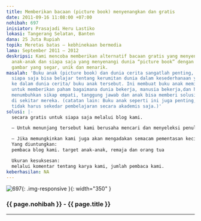 ```yaml
---
title: Memberikan bacaan (picture book) menyenangkan dan gratis
date: 2011-09-16 11:08:00 +07:00
nohibah: 697
inisiator: Prasajadi Heru Lastiko
lokasi: Tangerang Selatan, Banten
dana: 25 Juta Rupiah
topik: Meretas batas – kebhinekaan bermedia
lama: September 2011 – 2012
deskripsi: Kami mencoba memberikan alternatif bacaan gratis yang menyenangkan untuk
  anak-anak dan siapa saja yang menyenangi dunia “picture book” dengan cerita dan
  gambar yang segar, unik dan menarik.
masalah: 'Buku anak (picture book) dan dunia cerita sangatlah penting, anak-anak dan
  siapa saja bisa belajar tentang kerumitan dunia dalam kesederhanaan yang dituangkan
  ke dalam dunia cerita/ buku anak tersebut. Ini membuat buku anak memiliki peran
  untuk memberikan paham bagaimana dunia bekerja, manusia bekerja,dan hal ini bisa
  menumbuhkan sikap empati, tanggung jawab dan anak bisa memberi solusi terhadap permasalahan
  di sekitar mereka. (catatan lain: Buku anak seperti ini juga penting, isi buku anak
  tidak harus sekedar pembelajaran secara akademis saja.)'
solusi: |-
  secara gratis untuk siapa saja melalui blog kami.

  – Untuk menunjang tersebut kami berusaha mencari dan menyeleksi penulis dan illustrator.

  – Jika memungkinkan kami juga akan mengadakan semacam pementasan kecil (pembacaan cerita dengan cara unik, melalui audio dan visual (semacam pentas drama sederhana) di tempat umum dan sekolah-sekolah.
  Yang diuntungkan:
  pembaca blog kami. target anak-anak, remaja dan orang tua

  Ukuran kesuksesan:
  melalui komentar tentang karya kami, jumlah pembaca kami.
keberhasilan: NA
---
```


![697](/static/img/hibahcmb/697.png){: .img-responsive }{: width="350" }

### {{ page.nohibah }} - {{ page.title }}

---
